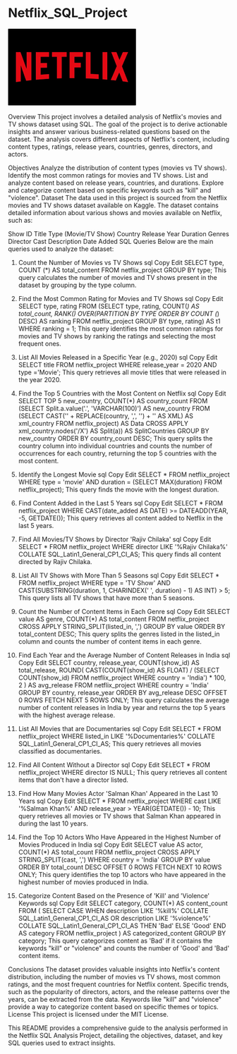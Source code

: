 # Netflix_SQL_Project
![Netflix Logo](https://github.com/maneeshmm/Netflix_SQL_Project/blob/main/download.png)


Overview
This project involves a detailed analysis of Netflix's movies and TV shows dataset using SQL. The goal of the project is to derive actionable insights and answer various business-related questions based on the dataset. The analysis covers different aspects of Netflix's content, including content types, ratings, release years, countries, genres, directors, and actors.

Objectives
Analyze the distribution of content types (movies vs TV shows).
Identify the most common ratings for movies and TV shows.
List and analyze content based on release years, countries, and durations.
Explore and categorize content based on specific keywords such as "kill" and "violence".
Dataset
The data used in this project is sourced from the Netflix movies and TV shows dataset available on Kaggle. The dataset contains detailed information about various shows and movies available on Netflix, such as:

Show ID
Title
Type (Movie/TV Show)
Country
Release Year
Duration
Genres
Director
Cast
Description
Date Added
SQL Queries
Below are the main queries used to analyze the dataset:

1. Count the Number of Movies vs TV Shows
sql
Copy
Edit
SELECT type, COUNT (*) AS total_content FROM netflix_project GROUP BY type;
This query calculates the number of movies and TV shows present in the dataset by grouping by the type column.

2. Find the Most Common Rating for Movies and TV Shows
sql
Copy
Edit
SELECT type, rating FROM
(SELECT type, rating, 
COUNT(*) AS total_count, 
RANK() OVER(PARTITION BY TYPE ORDER BY COUNT (*) DESC) AS ranking 
FROM netflix_project GROUP BY type, rating) AS t1
WHERE ranking = 1;
This query identifies the most common ratings for movies and TV shows by ranking the ratings and selecting the most frequent ones.

3. List All Movies Released in a Specific Year (e.g., 2020)
sql
Copy
Edit
SELECT title FROM netflix_project WHERE release_year = 2020 AND type ='Movie';
This query retrieves all movie titles that were released in the year 2020.

4. Find the Top 5 Countries with the Most Content on Netflix
sql
Copy
Edit
SELECT TOP 5
    new_country,
    COUNT(*) AS country_count
FROM 
    (SELECT 
        Split.a.value('.', 'VARCHAR(100)') AS new_country
     FROM 
        (SELECT CAST('<X>' + REPLACE(country, ',', '</X><X>') + '</X>' AS XML) AS xml_country
         FROM netflix_project) AS Data
     CROSS APPLY xml_country.nodes('/X') AS Split(a)) AS SplitCountries
GROUP BY new_country
ORDER BY country_count DESC;
This query splits the country column into individual countries and counts the number of occurrences for each country, returning the top 5 countries with the most content.

5. Identify the Longest Movie
sql
Copy
Edit
SELECT * FROM netflix_project WHERE type = 'movie' AND duration = (SELECT MAX(duration) FROM netflix_project);
This query finds the movie with the longest duration.

6. Find Content Added in the Last 5 Years
sql
Copy
Edit
SELECT * 
FROM netflix_project 
WHERE CAST(date_added AS DATE) >= DATEADD(YEAR, -5, GETDATE());
This query retrieves all content added to Netflix in the last 5 years.

7. Find All Movies/TV Shows by Director 'Rajiv Chilaka'
sql
Copy
Edit
SELECT * 
FROM netflix_project 
WHERE director LIKE '%Rajiv Chilaka%' COLLATE SQL_Latin1_General_CP1_CI_AS;
This query finds all content directed by Rajiv Chilaka.

8. List All TV Shows with More Than 5 Seasons
sql
Copy
Edit
SELECT * FROM netflix_project WHERE type = 'TV Show'
AND CAST(SUBSTRING(duration, 1, CHARINDEX(' ', duration) - 1) AS INT) > 5;
This query lists all TV shows that have more than 5 seasons.

9. Count the Number of Content Items in Each Genre
sql
Copy
Edit
SELECT 
    value AS genre, 
    COUNT(*) AS total_content
FROM netflix_project
CROSS APPLY STRING_SPLIT(listed_in, ',')
GROUP BY value
ORDER BY total_content DESC;
This query splits the genres listed in the listed_in column and counts the number of content items in each genre.

10. Find Each Year and the Average Number of Content Releases in India
sql
Copy
Edit
SELECT 
    country,
    release_year,
    COUNT(show_id) AS total_release,
    ROUND(
        CAST(COUNT(show_id) AS FLOAT) / 
        (SELECT COUNT(show_id) FROM netflix_project WHERE country = 'India') * 100, 2
    ) AS avg_release
FROM netflix_project
WHERE country = 'India'
GROUP BY country, release_year
ORDER BY avg_release DESC
OFFSET 0 ROWS FETCH NEXT 5 ROWS ONLY;
This query calculates the average number of content releases in India by year and returns the top 5 years with the highest average release.

11. List All Movies that are Documentaries
sql
Copy
Edit
SELECT * FROM netflix_project WHERE listed_in LIKE '%Documentaries%' COLLATE SQL_Latin1_General_CP1_CI_AS;
This query retrieves all movies classified as documentaries.

12. Find All Content Without a Director
sql
Copy
Edit
SELECT * FROM netflix_project
WHERE director IS NULL;
This query retrieves all content items that don't have a director listed.

13. Find How Many Movies Actor 'Salman Khan' Appeared in the Last 10 Years
sql
Copy
Edit
SELECT * 
FROM netflix_project
WHERE cast LIKE '%Salman Khan%'
  AND release_year > YEAR(GETDATE()) - 10;
This query retrieves all movies or TV shows that Salman Khan appeared in during the last 10 years.

14. Find the Top 10 Actors Who Have Appeared in the Highest Number of Movies Produced in India
sql
Copy
Edit
SELECT 
    value AS actor, 
    COUNT(*) AS total_count
FROM netflix_project
CROSS APPLY STRING_SPLIT(cast, ',')
WHERE country = 'India'
GROUP BY value
ORDER BY total_count DESC
OFFSET 0 ROWS FETCH NEXT 10 ROWS ONLY;
This query identifies the top 10 actors who have appeared in the highest number of movies produced in India.

15. Categorize Content Based on the Presence of 'Kill' and 'Violence' Keywords
sql
Copy
Edit
SELECT 
    category,
    COUNT(*) AS content_count
FROM (
    SELECT 
        CASE 
            WHEN description LIKE '%kill%' COLLATE SQL_Latin1_General_CP1_CI_AS 
                 OR description LIKE '%violence%' COLLATE SQL_Latin1_General_CP1_CI_AS 
            THEN 'Bad'
            ELSE 'Good'
        END AS category
    FROM netflix_project
) AS categorized_content
GROUP BY category;
This query categorizes content as 'Bad' if it contains the keywords "kill" or "violence" and counts the number of 'Good' and 'Bad' content items.

Conclusions
The dataset provides valuable insights into Netflix's content distribution, including the number of movies vs TV shows, most common ratings, and the most frequent countries for Netflix content.
Specific trends, such as the popularity of directors, actors, and the release patterns over the years, can be extracted from the data.
Keywords like "kill" and "violence" provide a way to categorize content based on specific themes or topics.
License
This project is licensed under the MIT License.

This README provides a comprehensive guide to the analysis performed in the Netflix SQL Analysis Project, detailing the objectives, dataset, and key SQL queries used to extract insights.
